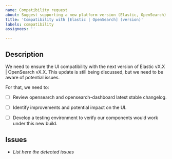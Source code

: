 ```yaml
---
name: Compatibility request
about: Suggest supporting a new platform version (Elastic, OpenSearch)
title: 'Compatibility with [Elastic | OpenSearch] (version)'
labels: compatibility
assignees: ''

---
```


## Description
We need to ensure the UI compatibility with the next version of Elastic vX.X | OpenSearch vX.X.
This update is still being discussed, but we need to be aware of potential issues.

For that, we need to:

- [ ] Review opensearch and opensearch-dashboard latest stable changelog. 
- [ ] Identify improvements and potential impact on the UI.
- [ ] Develop a testing environment to verify our components would work under this new build.


## Issues
-  _List here the detected issues_
